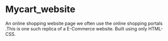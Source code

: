 # Mycart_website
An online shopping website page
we often use the online shopping portals .This is one such replica of a E-Commerce website.
Built using only HTML-CSS.
